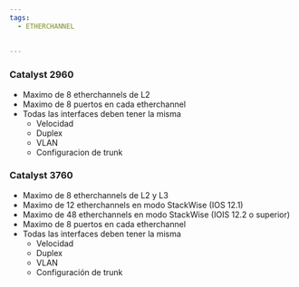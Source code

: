 ```yaml
---
tags:
  - ETHERCHANNEL
  
  
---
```


### Catalyst 2960
- Maximo de 8 etherchannels de L2
- Maximo de 8 puertos en cada etherchannel
- Todas las interfaces deben tener la misma 
	- Velocidad 
	- Duplex
	- VLAN 
	- Configuracion de trunk
### Catalyst 3760
- Maximo de 8 etherchannels de L2 y L3
- Maximo de 12 etherchannels en modo StackWise (IOS 12.1)
- Maximo de 48 etherchannels en modo StackWise (IOIS 12.2 o superior)
- Maximo de 8 puertos en cada etherchannel
- Todas las interfaces deben tener la misma
	- Velocidad
	- Duplex
	- VLAN
	- Configuración de trunk